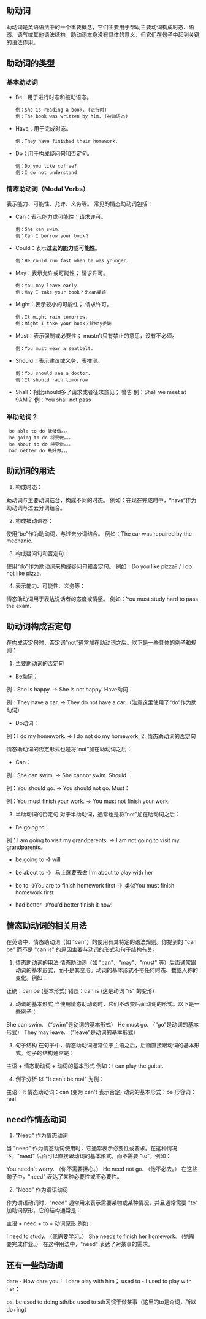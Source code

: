 ## 助动词
助动词是英语语法中的一个重要概念，它们主要用于帮助主要动词构成时态、语态、语气或其他语法结构。助动词本身没有具体的意义，但它们在句子中起到关键的语法作用。
## 助动词的类型
### 基本助动词

- Be：用于进行时态和被动语态。

      例：She is reading a book. (进行时)
      例：The book was written by him. (被动语态)
- Have：用于完成时态。

      例：They have finished their homework.
- Do：用于构成疑问句和否定句。

      例：Do you like coffee?
      例：I do not understand.

### 情态助动词（Modal Verbs）

表示能力、可能性、允许、义务等。
常见的情态助动词包括：

- Can：表示能力或可能性；请求许可。

      例：She can swim.
      例：Can I borrow your book？
- Could：表示**过去的能力**或**可能性**。

      例：He could run fast when he was younger.
- May：表示允许或可能性； 请求许可。

      例：You may leave early.
      例：May I take your book？比can委婉
- Might：表示较小的可能性； 请求许可。

      例：It might rain tomorrow.
      例：Might I take your book？比May委婉
- Must：表示强制或必要性； mustn't只有禁止的意思，没有不必须。

      例：You must wear a seatbelt.
- Should：表示建议或义务，表推测。

      例：You should see a doctor.
      例：It should rain tomorrow

- Shall：相比should多了请求或者征求意见； 警告
      例：Shall we meet at 9AM？
      例：You shall not pass

### 半助动词？
     be able to do 能够做。。。
     be going to do 将要做。。。
     be about to do 将要做。。。
     had better do 最好做。。。

## 助动词的用法
1. 构成时态：

助动词与主要动词结合，构成不同的时态。
例如：在现在完成时中，“have”作为助动词与过去分词结合。

2. 构成被动语态：

使用“be”作为助动词，与过去分词结合。
例如：The car was repaired by the mechanic.

3. 构成疑问句和否定句：

使用“do”作为助动词来构成疑问句和否定句。
例如：Do you like pizza? / I do not like pizza.

4. 表示能力、可能性、义务等：

情态助动词用于表达说话者的态度或情感。
例如：You must study hard to pass the exam.

## 助动词构成否定句
在构成否定句时，否定词“not”通常加在助动词之后。以下是一些具体的例子和规则：

1. 主要助动词的否定句
- Be动词：

例：She is happy. → She is not happy.
Have动词：

例：They have a car. → They do not have a car.（注意这里使用了“do”作为助动词）
- Do动词：

例：I do my homework. → I do not do my homework.
2. 情态助动词的否定句

情态助动词的否定形式也是将“not”加在助动词之后：

- Can：

例：She can swim. → She cannot swim.
Should：

例：You should go. → You should not go.
Must：

例：You must finish your work. → You must not finish your work.

3. 半助动词的否定句
对于半助动词，通常也是将“not”加在助动词之后：

- Be going to：

例：I am going to visit my grandparents. → I am not going to visit my grandparents.

- be going to -》 will
- be about to -》 马上就要去做 I'm about to play with her

- be to -》You are to finish homework first -》类似You must finish homework first

- had better -》You'd better finish it now!

## 情态助动词的相关用法
在英语中，情态助动词（如 "can"）的使用有其特定的语法规则。你提到的 "can be" 而不是 "can is" 的原因主要与动词的形式和句子结构有关。

1. 情态助动词的用法
情态助动词（如 "can"、"may"、"must" 等）后面通常跟动词的基本形式，而不是其变形。动词的基本形式不带任何时态、数或人称的变化。例如：

正确：can be (基本形式)
错误：can is (这是动词 "is" 的变形)

2. 动词的基本形式
当使用情态助动词时，它们不改变后面动词的形式。以下是一些例子：

She can swim. （“swim”是动词的基本形式）
He must go. （“go”是动词的基本形式）
They may leave. （“leave”是动词的基本形式）

3. 句子结构
在句子中，情态助动词通常位于主语之后，后面直接跟动词的基本形式。句子的结构通常是：

主语 + 情态助动词 + 动词的基本形式
例如：I can play the guitar.

4. 例子分析
以 "It can't be real" 为例：

主语：It
情态助动词：can (变为 can't 表示否定)
动词的基本形式：be
形容词：real

## need作情态动词
1. "Need" 作为情态动词

当 "need" 作为情态动词使用时，它通常表示必要性或要求。在这种情况下，"need" 后面可以直接跟动词的基本形式，而不需要 "to"。例如：

You needn't worry. （你不需要担心。）
He need not go. （他不必去。）
在这些句子中，"need" 表达了某种必要性或不必要性。

2. "Need" 作为谓语动词

作为谓语动词时，"need" 通常用来表示需要某物或某种情况，并且通常需要 "to" 加动词原形。它的结构通常是：

主语 + need + to + 动词原形
例如：

I need to study. （我需要学习。）
She needs to finish her homework. （她需要完成作业。）
在这种用法中，"need" 表达了对某事的需求。

## 还有一些助动词
dare - How dare you！ I dare play with him；
used to - I used to play with her；

ps. be used to doing sth/be used to sth习惯于做某事（这里的to是介词，所以do+ing）

